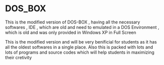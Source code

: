 # DOS_BOX
This is the modified version of DOS-BOX , having all the necessary softwares , IDE , which are old and need to emulated in a DOS
Environment , which is old and was only provided in Windows XP in Full Screen

This is the modified version and will be very benificial for students as it has all the oldest softwares in a single place.
Also this is packed with lots and lots of programs and source codes which will help students in maximizing their cretivity 
